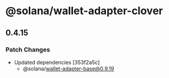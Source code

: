 # @solana/wallet-adapter-clover

## 0.4.15

### Patch Changes

-   Updated dependencies [353f2a5c]
    -   @solana/wallet-adapter-base@0.9.19

